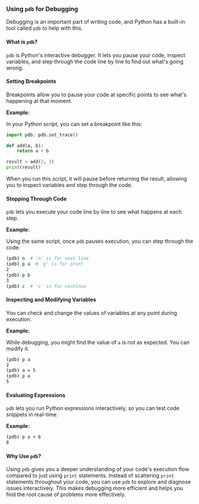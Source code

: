 

### Using `pdb` for Debugging

Debugging is an important part of writing code, and Python has a built-in tool called `pdb` to help with this.

#### What is `pdb`?

`pdb` is Python's interactive debugger. It lets you pause your code, inspect variables, and step through the code line by line to find out what's going wrong.

#### Setting Breakpoints

Breakpoints allow you to pause your code at specific points to see what's happening at that moment.

**Example:**

In your Python script, you can set a breakpoint like this:

```python
import pdb; pdb.set_trace()

def add(a, b):
    return a + b

result = add(2, 3)
print(result)
```

When you run this script, it will pause before returning the result, allowing you to inspect variables and step through the code.

#### Stepping Through Code

`pdb` lets you execute your code line by line to see what happens at each step.

**Example:**

Using the same script, once `pdb` pauses execution, you can step through the code.

```bash
(pdb) n  # 'n' is for next line
(pdb) p a  # 'p' is for print
2
(pdb) p b
3
(pdb) c  # 'c' is for continue
```

#### Inspecting and Modifying Variables

You can check and change the values of variables at any point during execution.

**Example:**

While debugging, you might find the value of `a` is not as expected. You can modify it.

```bash
(pdb) p a
2
(pdb) a = 5
(pdb) p a
5
```

#### Evaluating Expressions

`pdb` lets you run Python expressions interactively, so you can test code snippets in real-time.

**Example:**

```bash
(pdb) p a + b
8
```

#### Why Use `pdb`?

Using `pdb` gives you a deeper understanding of your code's execution flow compared to just using `print` statements. Instead of scattering `print` statements throughout your code, you can use `pdb` to explore and diagnose issues interactively. This makes debugging more efficient and helps you find the root cause of problems more effectively.